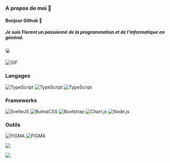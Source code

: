 ### A propos de moi :boy:

#### Bonjour Github :open_hands:

##### Je suis Florent un passionné de la programmation et de l'informatique en général.

:computer:

![GIF](https://www.icegif.com/wp-content/uploads/icegif-6438.gif)

### Langages

![TypeScript](https://img.shields.io/badge/-HTML5-F5F5F5?style=for-the-badge&logo=html5&color=red&logoColor=white)
![TypeScript](https://img.shields.io/badge/-CSS3-blue?style=for-the-badge&logo=css3)
![TypeScript](https://img.shields.io/badge/-Typescript-yellow?style=for-the-badge&logo=typescript&logoColor=white)

### Frameworks

![SvelteJS](https://img.shields.io/badge/svelte-orange?style=for-the-badge&logo=svelte&logoColor=white)
![BulmaCSS](https://img.shields.io/badge/bulmaCSS-6DA55F?style=for-the-badge&logo=bulma&logoColor=white)
![Bootstrap](https://img.shields.io/badge/bootstrap-purple?style=for-the-badge&logo=bootstrap&logoColor=white)
![Chart.js](https://img.shields.io/badge/chart.js-00BBFF?style=for-the-badge&logo=chart.js&logoColor=white)
![Node.js](https://img.shields.io/badge/node.js-1abc9c?style=for-the-badge&logo=node.js&logoColor=white)

### Outils

![FIGMA](https://img.shields.io/badge/figma-00BBFF?style=for-the-badge&logo=figma&logoColor=white&color=red)
![FIGMA](https://img.shields.io/badge/Socket.IO-27ae60?style=for-the-badge&logo=socket.io&logoColor=white)

<img src="https://github-readme-streak-stats.herokuapp.com/?user=florentazd&theme=dark&hide_border=true"/>

<img 
   src="https://github-readme-stats.vercel.app/api?username=florentazd&show_icons=true&theme=tokyonight" 
/>
